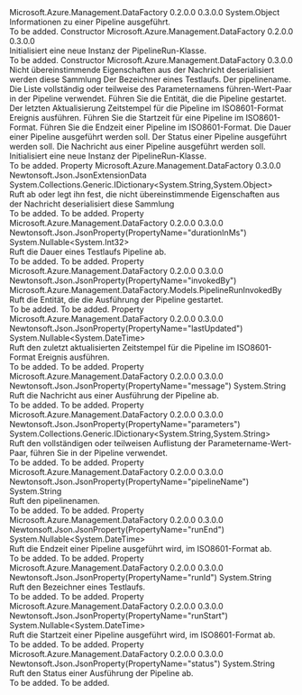 <Type Name="PipelineRun" FullName="Microsoft.Azure.Management.DataFactory.Models.PipelineRun">
  <TypeSignature Language="C#" Value="public class PipelineRun" />
  <TypeSignature Language="ILAsm" Value=".class public auto ansi beforefieldinit PipelineRun extends System.Object" />
  <TypeSignature Language="DocId" Value="T:Microsoft.Azure.Management.DataFactory.Models.PipelineRun" />
  <TypeSignature Language="VB.NET" Value="Public Class PipelineRun" />
  <TypeSignature Language="F#" Value="type PipelineRun = class" />
  <AssemblyInfo>
    <AssemblyName>Microsoft.Azure.Management.DataFactory</AssemblyName>
    <AssemblyVersion>0.2.0.0</AssemblyVersion>
    <AssemblyVersion>0.3.0.0</AssemblyVersion>
  </AssemblyInfo>
  <Base>
    <BaseTypeName>System.Object</BaseTypeName>
  </Base>
  <Interfaces />
  <Docs>
    <summary>
            Informationen zu einer Pipeline ausgeführt.
            </summary>
    <remarks>To be added.</remarks>
  </Docs>
  <Members>
    <Member MemberName=".ctor">
      <MemberSignature Language="C#" Value="public PipelineRun ();" />
      <MemberSignature Language="ILAsm" Value=".method public hidebysig specialname rtspecialname instance void .ctor() cil managed" />
      <MemberSignature Language="DocId" Value="M:Microsoft.Azure.Management.DataFactory.Models.PipelineRun.#ctor" />
      <MemberSignature Language="VB.NET" Value="Public Sub New ()" />
      <MemberType>Constructor</MemberType>
      <AssemblyInfo>
        <AssemblyName>Microsoft.Azure.Management.DataFactory</AssemblyName>
        <AssemblyVersion>0.2.0.0</AssemblyVersion>
        <AssemblyVersion>0.3.0.0</AssemblyVersion>
      </AssemblyInfo>
      <Parameters />
      <Docs>
        <summary>
            Initialisiert eine neue Instanz der PipelineRun-Klasse.
            </summary>
        <remarks>To be added.</remarks>
      </Docs>
    </Member>
    <Member MemberName=".ctor">
      <MemberSignature Language="C#" Value="public PipelineRun (System.Collections.Generic.IDictionary&lt;string,object&gt; additionalProperties = null, string runId = null, string pipelineName = null, System.Collections.Generic.IDictionary&lt;string,string&gt; parameters = null, Microsoft.Azure.Management.DataFactory.Models.PipelineRunInvokedBy invokedBy = null, Nullable&lt;DateTime&gt; lastUpdated = null, Nullable&lt;DateTime&gt; runStart = null, Nullable&lt;DateTime&gt; runEnd = null, Nullable&lt;int&gt; durationInMs = null, string status = null, string message = null);" />
      <MemberSignature Language="ILAsm" Value=".method public hidebysig specialname rtspecialname instance void .ctor(class System.Collections.Generic.IDictionary`2&lt;string, object&gt; additionalProperties, string runId, string pipelineName, class System.Collections.Generic.IDictionary`2&lt;string, string&gt; parameters, class Microsoft.Azure.Management.DataFactory.Models.PipelineRunInvokedBy invokedBy, valuetype System.Nullable`1&lt;valuetype System.DateTime&gt; lastUpdated, valuetype System.Nullable`1&lt;valuetype System.DateTime&gt; runStart, valuetype System.Nullable`1&lt;valuetype System.DateTime&gt; runEnd, valuetype System.Nullable`1&lt;int32&gt; durationInMs, string status, string message) cil managed" />
      <MemberSignature Language="DocId" Value="M:Microsoft.Azure.Management.DataFactory.Models.PipelineRun.#ctor(System.Collections.Generic.IDictionary{System.String,System.Object},System.String,System.String,System.Collections.Generic.IDictionary{System.String,System.String},Microsoft.Azure.Management.DataFactory.Models.PipelineRunInvokedBy,System.Nullable{System.DateTime},System.Nullable{System.DateTime},System.Nullable{System.DateTime},System.Nullable{System.Int32},System.String,System.String)" />
      <MemberSignature Language="VB.NET" Value="Public Sub New (Optional additionalProperties As IDictionary(Of String, Object) = null, Optional runId As String = null, Optional pipelineName As String = null, Optional parameters As IDictionary(Of String, String) = null, Optional invokedBy As PipelineRunInvokedBy = null, Optional lastUpdated As Nullable(Of DateTime) = null, Optional runStart As Nullable(Of DateTime) = null, Optional runEnd As Nullable(Of DateTime) = null, Optional durationInMs As Nullable(Of Integer) = null, Optional status As String = null, Optional message As String = null)" />
      <MemberSignature Language="F#" Value="new Microsoft.Azure.Management.DataFactory.Models.PipelineRun : System.Collections.Generic.IDictionary&lt;string, obj&gt; * string * string * System.Collections.Generic.IDictionary&lt;string, string&gt; * Microsoft.Azure.Management.DataFactory.Models.PipelineRunInvokedBy * Nullable&lt;DateTime&gt; * Nullable&lt;DateTime&gt; * Nullable&lt;DateTime&gt; * Nullable&lt;int&gt; * string * string -&gt; Microsoft.Azure.Management.DataFactory.Models.PipelineRun" Usage="new Microsoft.Azure.Management.DataFactory.Models.PipelineRun (additionalProperties, runId, pipelineName, parameters, invokedBy, lastUpdated, runStart, runEnd, durationInMs, status, message)" />
      <MemberType>Constructor</MemberType>
      <AssemblyInfo>
        <AssemblyName>Microsoft.Azure.Management.DataFactory</AssemblyName>
        <AssemblyVersion>0.3.0.0</AssemblyVersion>
      </AssemblyInfo>
      <Parameters>
        <Parameter Name="additionalProperties" Type="System.Collections.Generic.IDictionary&lt;System.String,System.Object&gt;" />
        <Parameter Name="runId" Type="System.String" />
        <Parameter Name="pipelineName" Type="System.String" />
        <Parameter Name="parameters" Type="System.Collections.Generic.IDictionary&lt;System.String,System.String&gt;" />
        <Parameter Name="invokedBy" Type="Microsoft.Azure.Management.DataFactory.Models.PipelineRunInvokedBy" />
        <Parameter Name="lastUpdated" Type="System.Nullable&lt;System.DateTime&gt;" />
        <Parameter Name="runStart" Type="System.Nullable&lt;System.DateTime&gt;" />
        <Parameter Name="runEnd" Type="System.Nullable&lt;System.DateTime&gt;" />
        <Parameter Name="durationInMs" Type="System.Nullable&lt;System.Int32&gt;" />
        <Parameter Name="status" Type="System.String" />
        <Parameter Name="message" Type="System.String" />
      </Parameters>
      <Docs>
        <param name="additionalProperties">Nicht übereinstimmende Eigenschaften aus der Nachricht deserialisiert werden diese Sammlung</param>
        <param name="runId">Der Bezeichner eines Testlaufs.</param>
        <param name="pipelineName">Der pipelinename.</param>
        <param name="parameters">Die Liste vollständig oder teilweise des Parameternamens führen-Wert-Paar in der Pipeline verwendet.</param>
        <param name="invokedBy">Führen Sie die Entität, die die Pipeline gestartet.</param>
        <param name="lastUpdated">Der letzten Aktualisierung Zeitstempel für die Pipeline im ISO8601-Format Ereignis ausführen.</param>
        <param name="runStart">Führen Sie die Startzeit für eine Pipeline im ISO8601-Format.</param>
        <param name="runEnd">Führen Sie die Endzeit einer Pipeline im ISO8601-Format.</param>
        <param name="durationInMs">Die Dauer einer Pipeline ausgeführt werden soll.</param>
        <param name="status">Der Status einer Pipeline ausgeführt werden soll.</param>
        <param name="message">Die Nachricht aus einer Pipeline ausgeführt werden soll.</param>
        <summary>
            Initialisiert eine neue Instanz der PipelineRun-Klasse.
            </summary>
        <remarks>To be added.</remarks>
      </Docs>
    </Member>
    <Member MemberName="AdditionalProperties">
      <MemberSignature Language="C#" Value="public System.Collections.Generic.IDictionary&lt;string,object&gt; AdditionalProperties { get; set; }" />
      <MemberSignature Language="ILAsm" Value=".property instance class System.Collections.Generic.IDictionary`2&lt;string, object&gt; AdditionalProperties" />
      <MemberSignature Language="DocId" Value="P:Microsoft.Azure.Management.DataFactory.Models.PipelineRun.AdditionalProperties" />
      <MemberSignature Language="VB.NET" Value="Public Property AdditionalProperties As IDictionary(Of String, Object)" />
      <MemberSignature Language="F#" Value="member this.AdditionalProperties : System.Collections.Generic.IDictionary&lt;string, obj&gt; with get, set" Usage="Microsoft.Azure.Management.DataFactory.Models.PipelineRun.AdditionalProperties" />
      <MemberType>Property</MemberType>
      <AssemblyInfo>
        <AssemblyName>Microsoft.Azure.Management.DataFactory</AssemblyName>
        <AssemblyVersion>0.3.0.0</AssemblyVersion>
      </AssemblyInfo>
      <Attributes>
        <Attribute>
          <AttributeName>Newtonsoft.Json.JsonExtensionData</AttributeName>
        </Attribute>
      </Attributes>
      <ReturnValue>
        <ReturnType>System.Collections.Generic.IDictionary&lt;System.String,System.Object&gt;</ReturnType>
      </ReturnValue>
      <Docs>
        <summary>
            Ruft ab oder legt ihn fest, die nicht übereinstimmende Eigenschaften aus der Nachricht deserialisiert diese Sammlung
            </summary>
        <value>To be added.</value>
        <remarks>To be added.</remarks>
      </Docs>
    </Member>
    <Member MemberName="DurationInMs">
      <MemberSignature Language="C#" Value="public Nullable&lt;int&gt; DurationInMs { get; }" />
      <MemberSignature Language="ILAsm" Value=".property instance valuetype System.Nullable`1&lt;int32&gt; DurationInMs" />
      <MemberSignature Language="DocId" Value="P:Microsoft.Azure.Management.DataFactory.Models.PipelineRun.DurationInMs" />
      <MemberSignature Language="VB.NET" Value="Public ReadOnly Property DurationInMs As Nullable(Of Integer)" />
      <MemberSignature Language="F#" Value="member this.DurationInMs : Nullable&lt;int&gt;" Usage="Microsoft.Azure.Management.DataFactory.Models.PipelineRun.DurationInMs" />
      <MemberType>Property</MemberType>
      <AssemblyInfo>
        <AssemblyName>Microsoft.Azure.Management.DataFactory</AssemblyName>
        <AssemblyVersion>0.2.0.0</AssemblyVersion>
        <AssemblyVersion>0.3.0.0</AssemblyVersion>
      </AssemblyInfo>
      <Attributes>
        <Attribute>
          <AttributeName>Newtonsoft.Json.JsonProperty(PropertyName="durationInMs")</AttributeName>
        </Attribute>
      </Attributes>
      <ReturnValue>
        <ReturnType>System.Nullable&lt;System.Int32&gt;</ReturnType>
      </ReturnValue>
      <Docs>
        <summary>
            Ruft die Dauer eines Testlaufs Pipeline ab.
            </summary>
        <value>To be added.</value>
        <remarks>To be added.</remarks>
      </Docs>
    </Member>
    <Member MemberName="InvokedBy">
      <MemberSignature Language="C#" Value="public Microsoft.Azure.Management.DataFactory.Models.PipelineRunInvokedBy InvokedBy { get; }" />
      <MemberSignature Language="ILAsm" Value=".property instance class Microsoft.Azure.Management.DataFactory.Models.PipelineRunInvokedBy InvokedBy" />
      <MemberSignature Language="DocId" Value="P:Microsoft.Azure.Management.DataFactory.Models.PipelineRun.InvokedBy" />
      <MemberSignature Language="VB.NET" Value="Public ReadOnly Property InvokedBy As PipelineRunInvokedBy" />
      <MemberSignature Language="F#" Value="member this.InvokedBy : Microsoft.Azure.Management.DataFactory.Models.PipelineRunInvokedBy" Usage="Microsoft.Azure.Management.DataFactory.Models.PipelineRun.InvokedBy" />
      <MemberType>Property</MemberType>
      <AssemblyInfo>
        <AssemblyName>Microsoft.Azure.Management.DataFactory</AssemblyName>
        <AssemblyVersion>0.2.0.0</AssemblyVersion>
        <AssemblyVersion>0.3.0.0</AssemblyVersion>
      </AssemblyInfo>
      <Attributes>
        <Attribute>
          <AttributeName>Newtonsoft.Json.JsonProperty(PropertyName="invokedBy")</AttributeName>
        </Attribute>
      </Attributes>
      <ReturnValue>
        <ReturnType>Microsoft.Azure.Management.DataFactory.Models.PipelineRunInvokedBy</ReturnType>
      </ReturnValue>
      <Docs>
        <summary>
            Ruft die Entität, die die Ausführung der Pipeline gestartet.
            </summary>
        <value>To be added.</value>
        <remarks>To be added.</remarks>
      </Docs>
    </Member>
    <Member MemberName="LastUpdated">
      <MemberSignature Language="C#" Value="public Nullable&lt;DateTime&gt; LastUpdated { get; }" />
      <MemberSignature Language="ILAsm" Value=".property instance valuetype System.Nullable`1&lt;valuetype System.DateTime&gt; LastUpdated" />
      <MemberSignature Language="DocId" Value="P:Microsoft.Azure.Management.DataFactory.Models.PipelineRun.LastUpdated" />
      <MemberSignature Language="VB.NET" Value="Public ReadOnly Property LastUpdated As Nullable(Of DateTime)" />
      <MemberSignature Language="F#" Value="member this.LastUpdated : Nullable&lt;DateTime&gt;" Usage="Microsoft.Azure.Management.DataFactory.Models.PipelineRun.LastUpdated" />
      <MemberType>Property</MemberType>
      <AssemblyInfo>
        <AssemblyName>Microsoft.Azure.Management.DataFactory</AssemblyName>
        <AssemblyVersion>0.2.0.0</AssemblyVersion>
        <AssemblyVersion>0.3.0.0</AssemblyVersion>
      </AssemblyInfo>
      <Attributes>
        <Attribute>
          <AttributeName>Newtonsoft.Json.JsonProperty(PropertyName="lastUpdated")</AttributeName>
        </Attribute>
      </Attributes>
      <ReturnValue>
        <ReturnType>System.Nullable&lt;System.DateTime&gt;</ReturnType>
      </ReturnValue>
      <Docs>
        <summary>
            Ruft den zuletzt aktualisierten Zeitstempel für die Pipeline im ISO8601-Format Ereignis ausführen.
            </summary>
        <value>To be added.</value>
        <remarks>To be added.</remarks>
      </Docs>
    </Member>
    <Member MemberName="Message">
      <MemberSignature Language="C#" Value="public string Message { get; }" />
      <MemberSignature Language="ILAsm" Value=".property instance string Message" />
      <MemberSignature Language="DocId" Value="P:Microsoft.Azure.Management.DataFactory.Models.PipelineRun.Message" />
      <MemberSignature Language="VB.NET" Value="Public ReadOnly Property Message As String" />
      <MemberSignature Language="F#" Value="member this.Message : string" Usage="Microsoft.Azure.Management.DataFactory.Models.PipelineRun.Message" />
      <MemberType>Property</MemberType>
      <AssemblyInfo>
        <AssemblyName>Microsoft.Azure.Management.DataFactory</AssemblyName>
        <AssemblyVersion>0.2.0.0</AssemblyVersion>
        <AssemblyVersion>0.3.0.0</AssemblyVersion>
      </AssemblyInfo>
      <Attributes>
        <Attribute>
          <AttributeName>Newtonsoft.Json.JsonProperty(PropertyName="message")</AttributeName>
        </Attribute>
      </Attributes>
      <ReturnValue>
        <ReturnType>System.String</ReturnType>
      </ReturnValue>
      <Docs>
        <summary>
            Ruft die Nachricht aus einer Ausführung der Pipeline ab.
            </summary>
        <value>To be added.</value>
        <remarks>To be added.</remarks>
      </Docs>
    </Member>
    <Member MemberName="Parameters">
      <MemberSignature Language="C#" Value="public System.Collections.Generic.IDictionary&lt;string,string&gt; Parameters { get; }" />
      <MemberSignature Language="ILAsm" Value=".property instance class System.Collections.Generic.IDictionary`2&lt;string, string&gt; Parameters" />
      <MemberSignature Language="DocId" Value="P:Microsoft.Azure.Management.DataFactory.Models.PipelineRun.Parameters" />
      <MemberSignature Language="VB.NET" Value="Public ReadOnly Property Parameters As IDictionary(Of String, String)" />
      <MemberSignature Language="F#" Value="member this.Parameters : System.Collections.Generic.IDictionary&lt;string, string&gt;" Usage="Microsoft.Azure.Management.DataFactory.Models.PipelineRun.Parameters" />
      <MemberType>Property</MemberType>
      <AssemblyInfo>
        <AssemblyName>Microsoft.Azure.Management.DataFactory</AssemblyName>
        <AssemblyVersion>0.2.0.0</AssemblyVersion>
        <AssemblyVersion>0.3.0.0</AssemblyVersion>
      </AssemblyInfo>
      <Attributes>
        <Attribute>
          <AttributeName>Newtonsoft.Json.JsonProperty(PropertyName="parameters")</AttributeName>
        </Attribute>
      </Attributes>
      <ReturnValue>
        <ReturnType>System.Collections.Generic.IDictionary&lt;System.String,System.String&gt;</ReturnType>
      </ReturnValue>
      <Docs>
        <summary>
            Ruft den vollständigen oder teilweisen Auflistung der Parametername-Wert-Paar, führen Sie in der Pipeline verwendet.
            </summary>
        <value>To be added.</value>
        <remarks>To be added.</remarks>
      </Docs>
    </Member>
    <Member MemberName="PipelineName">
      <MemberSignature Language="C#" Value="public string PipelineName { get; }" />
      <MemberSignature Language="ILAsm" Value=".property instance string PipelineName" />
      <MemberSignature Language="DocId" Value="P:Microsoft.Azure.Management.DataFactory.Models.PipelineRun.PipelineName" />
      <MemberSignature Language="VB.NET" Value="Public ReadOnly Property PipelineName As String" />
      <MemberSignature Language="F#" Value="member this.PipelineName : string" Usage="Microsoft.Azure.Management.DataFactory.Models.PipelineRun.PipelineName" />
      <MemberType>Property</MemberType>
      <AssemblyInfo>
        <AssemblyName>Microsoft.Azure.Management.DataFactory</AssemblyName>
        <AssemblyVersion>0.2.0.0</AssemblyVersion>
        <AssemblyVersion>0.3.0.0</AssemblyVersion>
      </AssemblyInfo>
      <Attributes>
        <Attribute>
          <AttributeName>Newtonsoft.Json.JsonProperty(PropertyName="pipelineName")</AttributeName>
        </Attribute>
      </Attributes>
      <ReturnValue>
        <ReturnType>System.String</ReturnType>
      </ReturnValue>
      <Docs>
        <summary>
            Ruft den pipelinenamen.
            </summary>
        <value>To be added.</value>
        <remarks>To be added.</remarks>
      </Docs>
    </Member>
    <Member MemberName="RunEnd">
      <MemberSignature Language="C#" Value="public Nullable&lt;DateTime&gt; RunEnd { get; }" />
      <MemberSignature Language="ILAsm" Value=".property instance valuetype System.Nullable`1&lt;valuetype System.DateTime&gt; RunEnd" />
      <MemberSignature Language="DocId" Value="P:Microsoft.Azure.Management.DataFactory.Models.PipelineRun.RunEnd" />
      <MemberSignature Language="VB.NET" Value="Public ReadOnly Property RunEnd As Nullable(Of DateTime)" />
      <MemberSignature Language="F#" Value="member this.RunEnd : Nullable&lt;DateTime&gt;" Usage="Microsoft.Azure.Management.DataFactory.Models.PipelineRun.RunEnd" />
      <MemberType>Property</MemberType>
      <AssemblyInfo>
        <AssemblyName>Microsoft.Azure.Management.DataFactory</AssemblyName>
        <AssemblyVersion>0.2.0.0</AssemblyVersion>
        <AssemblyVersion>0.3.0.0</AssemblyVersion>
      </AssemblyInfo>
      <Attributes>
        <Attribute>
          <AttributeName>Newtonsoft.Json.JsonProperty(PropertyName="runEnd")</AttributeName>
        </Attribute>
      </Attributes>
      <ReturnValue>
        <ReturnType>System.Nullable&lt;System.DateTime&gt;</ReturnType>
      </ReturnValue>
      <Docs>
        <summary>
            Ruft die Endzeit einer Pipeline ausgeführt wird, im ISO8601-Format ab.
            </summary>
        <value>To be added.</value>
        <remarks>To be added.</remarks>
      </Docs>
    </Member>
    <Member MemberName="RunId">
      <MemberSignature Language="C#" Value="public string RunId { get; }" />
      <MemberSignature Language="ILAsm" Value=".property instance string RunId" />
      <MemberSignature Language="DocId" Value="P:Microsoft.Azure.Management.DataFactory.Models.PipelineRun.RunId" />
      <MemberSignature Language="VB.NET" Value="Public ReadOnly Property RunId As String" />
      <MemberSignature Language="F#" Value="member this.RunId : string" Usage="Microsoft.Azure.Management.DataFactory.Models.PipelineRun.RunId" />
      <MemberType>Property</MemberType>
      <AssemblyInfo>
        <AssemblyName>Microsoft.Azure.Management.DataFactory</AssemblyName>
        <AssemblyVersion>0.2.0.0</AssemblyVersion>
        <AssemblyVersion>0.3.0.0</AssemblyVersion>
      </AssemblyInfo>
      <Attributes>
        <Attribute>
          <AttributeName>Newtonsoft.Json.JsonProperty(PropertyName="runId")</AttributeName>
        </Attribute>
      </Attributes>
      <ReturnValue>
        <ReturnType>System.String</ReturnType>
      </ReturnValue>
      <Docs>
        <summary>
            Ruft den Bezeichner eines Testlaufs.
            </summary>
        <value>To be added.</value>
        <remarks>To be added.</remarks>
      </Docs>
    </Member>
    <Member MemberName="RunStart">
      <MemberSignature Language="C#" Value="public Nullable&lt;DateTime&gt; RunStart { get; }" />
      <MemberSignature Language="ILAsm" Value=".property instance valuetype System.Nullable`1&lt;valuetype System.DateTime&gt; RunStart" />
      <MemberSignature Language="DocId" Value="P:Microsoft.Azure.Management.DataFactory.Models.PipelineRun.RunStart" />
      <MemberSignature Language="VB.NET" Value="Public ReadOnly Property RunStart As Nullable(Of DateTime)" />
      <MemberSignature Language="F#" Value="member this.RunStart : Nullable&lt;DateTime&gt;" Usage="Microsoft.Azure.Management.DataFactory.Models.PipelineRun.RunStart" />
      <MemberType>Property</MemberType>
      <AssemblyInfo>
        <AssemblyName>Microsoft.Azure.Management.DataFactory</AssemblyName>
        <AssemblyVersion>0.2.0.0</AssemblyVersion>
        <AssemblyVersion>0.3.0.0</AssemblyVersion>
      </AssemblyInfo>
      <Attributes>
        <Attribute>
          <AttributeName>Newtonsoft.Json.JsonProperty(PropertyName="runStart")</AttributeName>
        </Attribute>
      </Attributes>
      <ReturnValue>
        <ReturnType>System.Nullable&lt;System.DateTime&gt;</ReturnType>
      </ReturnValue>
      <Docs>
        <summary>
            Ruft die Startzeit einer Pipeline ausgeführt wird, im ISO8601-Format ab.
            </summary>
        <value>To be added.</value>
        <remarks>To be added.</remarks>
      </Docs>
    </Member>
    <Member MemberName="Status">
      <MemberSignature Language="C#" Value="public string Status { get; }" />
      <MemberSignature Language="ILAsm" Value=".property instance string Status" />
      <MemberSignature Language="DocId" Value="P:Microsoft.Azure.Management.DataFactory.Models.PipelineRun.Status" />
      <MemberSignature Language="VB.NET" Value="Public ReadOnly Property Status As String" />
      <MemberSignature Language="F#" Value="member this.Status : string" Usage="Microsoft.Azure.Management.DataFactory.Models.PipelineRun.Status" />
      <MemberType>Property</MemberType>
      <AssemblyInfo>
        <AssemblyName>Microsoft.Azure.Management.DataFactory</AssemblyName>
        <AssemblyVersion>0.2.0.0</AssemblyVersion>
        <AssemblyVersion>0.3.0.0</AssemblyVersion>
      </AssemblyInfo>
      <Attributes>
        <Attribute>
          <AttributeName>Newtonsoft.Json.JsonProperty(PropertyName="status")</AttributeName>
        </Attribute>
      </Attributes>
      <ReturnValue>
        <ReturnType>System.String</ReturnType>
      </ReturnValue>
      <Docs>
        <summary>
            Ruft den Status einer Ausführung der Pipeline ab.
            </summary>
        <value>To be added.</value>
        <remarks>To be added.</remarks>
      </Docs>
    </Member>
  </Members>
</Type>